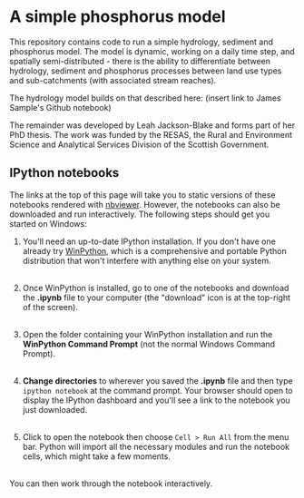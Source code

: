 # A simple phosphorus model

This repository contains code to run a simple hydrology, sediment and phosphorus model. The model is dynamic, working on a daily time step, and spatially semi-distributed - there is the ability to differentiate between hydrology, sediment and phosphorus processes between land use types and sub-catchments (with associated stream reaches).

The hydrology model builds on that described here: (insert link to James Sample's Github notebook)

The remainder was developed by Leah Jackson-Blake and forms part of her PhD thesis. The work was funded by the RESAS, the Rural and Environment Science and Analytical Services Division of the Scottish Government.

## IPython notebooks

The links at the top of this page will take you to static versions of these notebooks rendered with [nbviewer](http://nbviewer.ipython.org/). However, the notebooks can also be downloaded and run interactively. The following steps should get you started on Windows:

1. You'll need an up-to-date IPython installation. If you don't have one already try [WinPython](http://winpython.sourceforge.net/), which is a comprehensive and portable Python distribution that won't interfere with anything else on your system.<br><br> 

2. Once WinPython is installed, go to one of the notebooks and download the **.ipynb** file to your computer (the "download" icon is at the top-right of the screen).<br><br>

3. Open the folder containing your WinPython installation and run the **WinPython Command Prompt** (not the normal Windows Command Prompt).<br><br>

4. **Change directories** to wherever you saved the **.ipynb** file and then type `ipython notebook` at the command prompt. Your browser should open to display the IPython dashboard and you'll see a link to the notebook you just downloaded.<br><br>

5. Click to open the notebook then choose `Cell > Run All` from the menu bar. Python will import all the necessary modules and run the notebook cells, which might take a few moments.<br><br>

You can then work through the notebook interactively.
